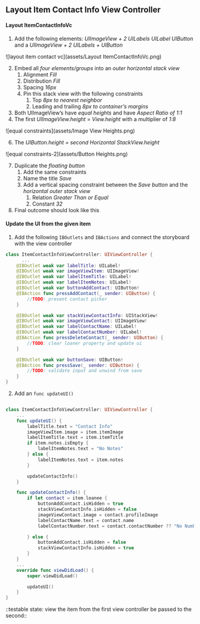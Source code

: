 ## Layout Item Contact Info View Controller
#### Layout ItemContactInfoVc
1. Add the following elements: *UIImageView + 2 UILabels* *UILabel* *UIButton* and a *UIImageView + 2 UILabels + UIButton*

![layout item contact vc](assets/Layout ItemContactInfoVc.png)

2. Embed all *four elements/groups* into an *outer horizontal stack view*
	1. Alignment *Fill*
	2. Distribution *Fill*
	3. Spacing *16px*
	4. Pin this stack view with the following constraints
		1. Top *8px to nearest neighbor*
		2. Leading and trailing *8px to container’s margins*
3. Both UIImageView’s have *equal heights* and have *Aspect Ratio of 1:1*
4. The first *UIImageView.height = View.height* with a multiplier of *1:8*

![equal constraints](assets/Image View Heights.png)

6. The *UIButton.height = second Horizontal StackView.height*

![equal constraints-2](assets/Button Heights.png)

7. Duplicate the *floating button*
	1. Add the same constraints
	2. Name the title *Save*
	3. Add a vertical spacing constraint between the *Save button* and the *horizontal outer stack view*
		1. Relation *Greater Than or Equal*
		2. Constant *32*
8. Final outcome should look like this
#### Update the UI from the given item
1. Add the following `IBOutlets` and `IBActions` and connect the storyboard with the view controller

```swift
class ItemContactInfoViewController: UIViewController {
	  ...
    @IBOutlet weak var labelTitle: UILabel!
    @IBOutlet weak var imageViewItem: UIImageView!
    @IBOutlet weak var labelItemTitle: UILabel!
    @IBOutlet weak var labelItemNotes: UILabel!
    @IBOutlet weak var buttonAddContact: UIButton!
    @IBAction func pressAddContact(_ sender: UIButton) {
        //TODO: present contact picker
    }

    @IBOutlet weak var stackViewContactInfo: UIStackView!
    @IBOutlet weak var imageViewContact: UIImageView!
    @IBOutlet weak var labelContactName: UILabel!
    @IBOutlet weak var labelContactNumber: UILabel!
    @IBAction func pressDeleteContact(_ sender: UIButton) {
        //TODO: clear loaner property and update ui
    }

    @IBOutlet weak var buttonSave: UIButton!
    @IBAction func pressSave(_ sender: UIButton) {
        //TODO: validate input and unwind from save
    }
}
```
2. Add an `func updateUI()`

```swift

class ItemContactInfoViewController: UIViewController {
    ...
    func updateUI() {
        labelTitle.text = "Contact Info"
        imageViewItem.image = item.itemImage
        labelItemTitle.text = item.itemTitle
        if item.notes.isEmpty {
            labelItemNotes.text = "No Notes"
        } else {
            labelItemNotes.text = item.notes
        }

        updateContactInfo()
    }

    func updateContactInfo() {
        if let contact = item.loanee {
            buttonAddContact.isHidden = true
            stackViewContactInfo.isHidden = false
            imageViewContact.image = contact.profileImage
            labelContactName.text = contact.name
            labelContactNumber.text = contact.contactNumber ?? "No Number"

        } else {
            buttonAddContact.isHidden = false
            stackViewContactInfo.isHidden = true
        }
    }
    ...
    override func viewDidLoad() {
        super.viewDidLoad()

        updateUI()
    }
}
```

::testable state: view the item from the first view controller be passed to the second::
